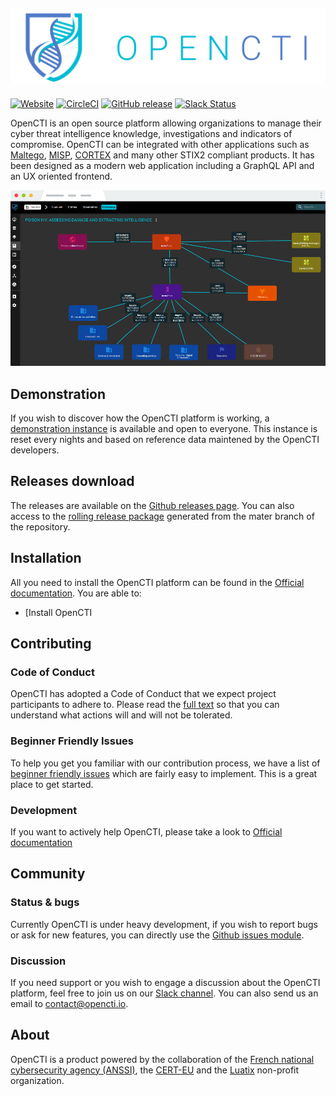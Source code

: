 ![](opencti-documentation/docs/assets/introduction/logo.png)
---
[![Website](https://img.shields.io/badge/website-opencti.io-blue.svg)](https://www.opencti.io)
[![CircleCI](https://circleci.com/gh/OpenCTI-Platform/opencti.svg?style=shield&circle-token=71bf657a43ec48f8433ece2f4879eadaf920d79a)](https://circleci.com/gh/OpenCTI-Platform/opencti)
[![GitHub release](https://img.shields.io/github/release/OpenCTI-Platform/opencti.svg)](https://github.com/OpenCTI-Platform/opencti/releases/latest)
[![Slack Status](https://slack.luatix.org/badge.svg)](https://slack.luatix.org)

OpenCTI is an open source platform allowing organizations to manage their cyber threat intelligence knowledge, investigations and indicators of compromise. OpenCTI can be integrated with other applications such as [Maltego](https://www.paterva.com/web7/buy/maltego-clients/maltego-ce.php), [MISP](https://www.misp-project.org/), [CORTEX](https://github.com/TheHive-Project/Cortex) and many other STIX2 compliant products. It has been designed as a modern web application including a GraphQL API and an UX oriented frontend.

![Screenshot](docs/screenshot.png "OpenCTI")

## Demonstration

If you wish to discover how the OpenCTI platform is working, a [demonstration instance](https://demo.opencti.io) is available and open to everyone. This instance is reset every nights and based on reference data maintened by the OpenCTI developers.

## Releases download

The releases are available on the [Github releases page](https://github.com/OpenCTI-Platform/opencti/releases). You can also access to the [rolling release package](https://releases.opencti.io) generated from the mater branch of the repository.

## Installation

All you need to install the OpenCTI platform can be found in the [Official documentation](https://opencti-platform.github.io/docs/introduction). You are able to:

* [Install OpenCTI 

## Contributing

### Code of Conduct
OpenCTI has adopted a Code of Conduct that we expect project participants to adhere to. Please read the [full text](CODE_OF_CONDUCT.md) so that you can understand what actions will and will not be tolerated.

### Beginner Friendly Issues
To help you get you familiar with our contribution process, we have a list of [beginner friendly issues](https://github.com/OpenCTI-Platform/opencti/labels/beginner%20friendly%20issue) which are fairly easy to implement. This is a great place to get started.

### Development
If you want to actively help OpenCTI, please take a look to [Official documentation](https://opencti-platform.github.io/docs/development/development-docker)

## Community

### Status & bugs

Currently OpenCTI is under heavy development, if you wish to report bugs or ask for new features, you can directly use the [Github issues module](https://github.com/OpenCTI-Platform/opencti/issues).

### Discussion

If you need support or you wish to engage a discussion about the OpenCTI platform, feel free to join us on our [Slack channel](https://slack.luatix.org). You can also send us an email to contact@opencti.io.

## About

OpenCTI is a product powered by the collaboration of the [French national cybersecurity agency (ANSSI)](https://ssi.gouv.fr), the [CERT-EU](https://cert.europa.eu) and the [Luatix](https://www.luatix.org) non-profit organization.
